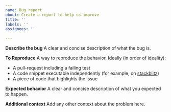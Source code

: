 ```yaml
---
name: Bug report
about: Create a report to help us improve
title: ''
labels: ''
assignees: ''

---
```


**Describe the bug**
A clear and concise description of what the bug is.

**To Reproduce**
A way to reproduce the behavior. Ideally (in order of ideality):
- A pull-request including a failing test
- A code snippet executable independently (for example, on [stackblitz](stackblitz.com))
- A piece of code that highlights the issue

**Expected behavior**
A clear and concise description of what you expected to happen.

**Additional context**
Add any other context about the problem here.
